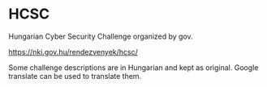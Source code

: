 # HCSC

Hungarian Cyber Security Challenge organized by gov.

<https://nki.gov.hu/rendezvenyek/hcsc/>

Some challenge descriptions are in Hungarian and kept as original. Google translate can be used to translate them.

